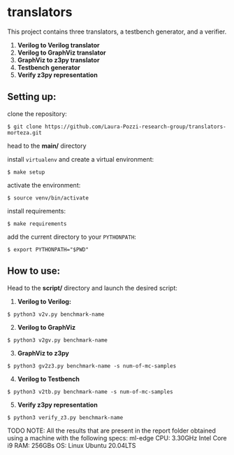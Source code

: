 # translators

This project contains three translators, a testbench generator, and a verifier.

1) **Verilog to Verilog translator**
2) **Verilog to GraphViz translator**
3) **GraphViz to z3py translator**
5) **Testbench generator**
6) **Verify z3py representation**



## Setting up:

clone the repository:

`$ git clone https://github.com/Laura-Pozzi-research-group/translators-morteza.git`

head to the **main/** directory

install `virtualenv` and create a virtual environment:

`$ make setup`

activate the environment:

`$ source venv/bin/activate`


install requirements:

`$ make requirements`


add the current directory to your `PYTHONPATH`:

`$ export PYTHONPATH="$PWD"`




## How to use:

Head to the **script/** directory and launch the desired script:

1) **Verilog to Verilog:**

`$ python3 v2v.py benchmark-name`

2) **Verilog to GraphViz**

`$ python3 v2gv.py benchmark-name`


3) **GraphViz to z3py**

`$ python3 gv2z3.py benchmark-name -s num-of-mc-samples`

4) **Verilog to Testbench**

`$ python3 v2tb.py benchmark-name -s num-of-mc-samples`

5) **Verify z3py representation**

`$ python3 verify_z3.py benchmark-name`

TODO
NOTE:
All the results that are present in the report folder obtained using a machine with the following specs: 
ml-edge
CPU: 3.30GHz Intel Core i9
RAM: 256GBs
OS: Linux Ubuntu 20.04LTS



